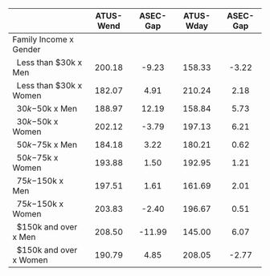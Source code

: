 
|                      |    ATUS-Wend |     ASEC-Gap |    ATUS-Wday |     ASEC-Gap |
| -------------------- | :----------: | :----------: | :----------: | :----------: |
| Family Income x Gender |              |              |              |              |
| &nbsp;&nbsp;Less than $30k x Men |       200.18 |        -9.23 |       158.33 |        -3.22 |
| &nbsp;&nbsp;Less than $30k x Women |       182.07 |         4.91 |       210.24 |         2.18 |
| &nbsp;&nbsp;$30k-$50k x Men |       188.97 |        12.19 |       158.84 |         5.73 |
| &nbsp;&nbsp;$30k-$50k x Women |       202.12 |        -3.79 |       197.13 |         6.21 |
| &nbsp;&nbsp;$50k-$75k x Men |       184.18 |         3.22 |       180.21 |         0.62 |
| &nbsp;&nbsp;$50k-$75k x Women |       193.88 |         1.50 |       192.95 |         1.21 |
| &nbsp;&nbsp;$75k-$150k x Men |       197.51 |         1.61 |       161.69 |         2.01 |
| &nbsp;&nbsp;$75k-$150k x Women |       203.83 |        -2.40 |       196.67 |         0.51 |
| &nbsp;&nbsp;$150k and over x Men |       208.50 |       -11.99 |       145.00 |         6.07 |
| &nbsp;&nbsp;$150k and over x Women |       190.79 |         4.85 |       208.05 |        -2.77 |

